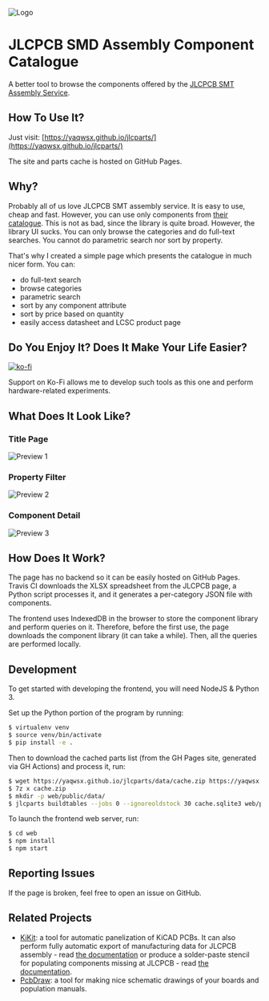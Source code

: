 ![Logo](web/public/favicon.svg)

# JLCPCB SMD Assembly Component Catalogue

A better tool to browse the components offered by the [JLCPCB SMT Assembly
Service](https://jlcpcb.com/smt-assembly).

## How To Use It?

Just visit: [https://yaqwsx.github.io/jlcparts/](https://yaqwsx.github.io/jlcparts/)

The site and parts cache is hosted on GitHub Pages.

## Why?

Probably all of us love JLCPCB SMT assembly service. It is easy to use, cheap
and fast. However, you can use only components from [their
catalogue](https://jlcpcb.com/parts). This is not as bad, since the library is
quite broad. However, the library UI sucks. You can only browse the categories and do full-text searches. You cannot do parametric search nor sort by property.

That's why I created a simple page which presents the catalogue in much nicer
form. You can:
- do full-text search
- browse categories
- parametric search
- sort by any component attribute
- sort by price based on quantity
- easily access datasheet and LCSC product page

## Do You Enjoy It? Does It Make Your Life Easier?

[![ko-fi](https://www.ko-fi.com/img/githubbutton_sm.svg)](https://ko-fi.com/E1E2181LU)

Support on Ko-Fi allows me to develop such tools as this one and perform
hardware-related experiments.

## What Does It Look Like?

### Title Page

![Preview 1](https://user-images.githubusercontent.com/1590880/93708766-32ab0d80-fb39-11ea-8365-da2ca1b13d8b.jpg)

### Property Filter

![Preview 2](https://user-images.githubusercontent.com/1590880/93708599-e01d2180-fb37-11ea-96b6-5d5eb4e0f285.jpg)

### Component Detail

![Preview 3](https://user-images.githubusercontent.com/1590880/93708601-e0b5b800-fb37-11ea-84ed-6ba73f07911d.jpg)


## How Does It Work?

The page has no backend so it can be easily hosted on GitHub Pages.
Travis CI downloads the XLSX spreadsheet from the JLCPCB page, a Python script
processes it, and it generates a per-category JSON file with components.

The frontend uses IndexedDB in the browser to store the component library and
perform queries on it. Therefore, before the first use, the page downloads the
component library (it can take a while). Then, all the queries are performed
locally.

## Development

To get started with developing the frontend, you will need NodeJS & Python 3.

Set up the Python portion of the program by running:

```bash
$ virtualenv venv
$ source venv/bin/activate
$ pip install -e .
```

Then to download the cached parts list (from the GH Pages site, generated via GH Actions) and process it, run:

```bash
$ wget https://yaqwsx.github.io/jlcparts/data/cache.zip https://yaqwsx.github.io/jlcparts/data/cache.z0{1..8}
$ 7z x cache.zip
$ mkdir -p web/public/data/
$ jlcparts buildtables --jobs 0 --ignoreoldstock 30 cache.sqlite3 web/public/data
```

To launch the frontend web server, run:

```bash
$ cd web
$ npm install
$ npm start
```

## Reporting Issues

If the page is broken, feel free to open an issue on GitHub.

## Related Projects

- [KiKit](https://github.com/yaqwsx/KiKit): a tool for automatic panelization of
  KiCAD PCBs. It can also perform fully automatic export of manufacturing data
  for JLCPCB assembly - read [the
  documentation](https://github.com/yaqwsx/KiKit/blob/master/doc/fabrication/jlcpcb.md)
  or produce a solder-paste stencil for populating components missing at JLCPCB - read [the
  documentation](https://github.com/yaqwsx/KiKit/blob/master/doc/stencil.md).
- [PcbDraw](https://github.com/yaqwsx/PcbDraw): a tool for making nice schematic
  drawings of your boards and population manuals.
